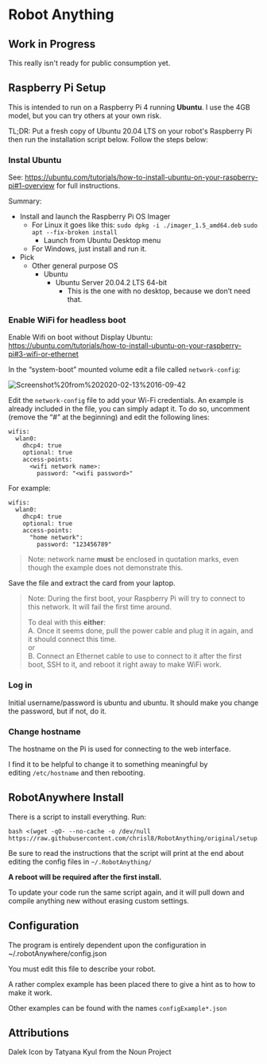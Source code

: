 # Robot Anything

## Work in Progress

This really isn't ready for public consumption yet.

## Raspberry Pi Setup

This is intended to run on a Raspberry Pi 4 running **Ubuntu**.  I use the 4GB model, but you can try others at your own risk. 

TL;DR: Put a fresh copy of Ubuntu 20.04 LTS on your robot's Raspberry Pi then run the installation script below. Follow the steps below:

### Instal Ubuntu
See: https://ubuntu.com/tutorials/how-to-install-ubuntu-on-your-raspberry-pi#1-overview for full instructions.
 
Summary:

- Install and launch the Raspberry Pi OS Imager
    - For Linux it goes like this:
      `sudo dpkg -i ./imager_1.5_amd64.deb`
      `sudo apt --fix-broken install`
      - Launch from Ubuntu Desktop menu
    - For Windows, just install and run it.
- Pick
  - Other general purpose OS
    - Ubuntu
      - Ubuntu Server 20.04.2 LTS 64-bit
        - This is the one with no desktop, because we don’t need that.
    
### Enable WiFi for headless boot

Enable Wifi on boot without Display
Ubuntu:  
https://ubuntu.com/tutorials/how-to-install-ubuntu-on-your-raspberry-pi#3-wifi-or-ethernet


In the “system-boot” mounted volume edit a file called `network-config`:

![Screenshot%20from%202020-02-13%2016-09-42](https://ubuntucommunity.s3.dualstack.us-east-2.amazonaws.com/optimized/2X/5/5313728482a5817454c6ec7991e615f622015d8c_2_690x423.png)


Edit the `network-config` file to add your Wi-Fi credentials. An example is already included in the file, you can simply adapt it.
To do so, uncomment (remove the “#” at the beginning) and edit the following lines:

    wifis:
      wlan0:
        dhcp4: true
        optional: true
        access-points:
          <wifi network name>:
            password: "<wifi password>"

For example:

    wifis:
      wlan0:
        dhcp4: true
        optional: true
        access-points:
          "home network":
            password: "123456789"
> Note: network name **must** be enclosed in quotation marks, even though the example does not demonstrate this.

Save the file and extract the card from your laptop.

> Note: During the first boot, your Raspberry Pi will try to connect to this network. It will fail the first time around.
> 
> To deal with this **either**:  
> A. Once it seems done, pull the power cable and plug it in again, and it should connect this time.  
> or  
> B. Connect an Ethernet cable to use to connect to it after the first boot, SSH to it, and reboot it right away to make WiFi work.

### Log in

Initial username/password is ubuntu and ubuntu. It should make you change the password, but if not, do it.

### Change hostname

The hostname on the Pi is used for connecting to the web interface.  

I find it to be helpful to change it to something meaningful by  
editing `/etc/hostname` and then rebooting.

## RobotAnywhere Install
There is a script to install everything. Run:

```
bash <(wget -qO- --no-cache -o /dev/null https://raw.githubusercontent.com/chrisl8/RobotAnything/original/setup.sh)
```

Be sure to read the instructions that the script will print at the end about editing the config files in `~/.RobotAnything/`

**A reboot will be required after the first install.**

To update your code run the same script again, and it will pull down and compile anything new without erasing custom settings.

## Configuration

The program is entirely dependent upon the configuration in ~/.robotAnywhere/config.json  

You must edit this file to describe your robot.  

A rather complex example has been placed there to give a hint as to how to make it work.

Other examples can be found with the names `configExample*.json`

## Attributions
Dalek Icon by Tatyana Kyul from the Noun Project
